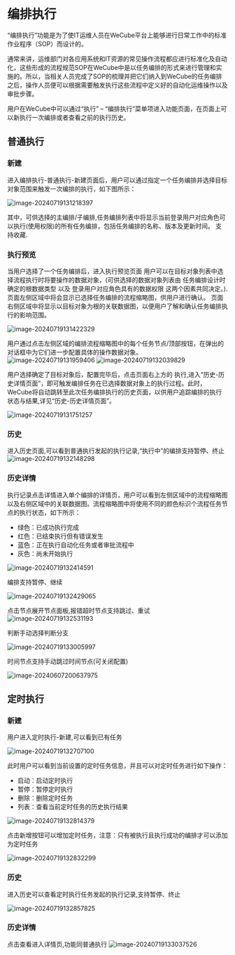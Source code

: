 # 编排执行

“编排执行”功能是为了使IT运维人员在WeCube平台上能够进行日常工作中的标准作业程序（SOP）而设计的。

通常来讲，运维部门对各应用系统和IT资源的常见操作流程都应进行标准化及自动化，这些形成的流程规范SOP在WeCube中是以任务编排的形式来进行管理和实施的。所以，当相关人员完成了SOP的梳理并把它们纳入到WeCube的任务编排之后，操作人员便可以根据需要触发执行这些流程中定义好的自动化运维操作以及审批步骤。

用户在WeCube中可以通过“执行” – “编排执行”菜单项进入功能页面，在页面上可以新执行一次编排或者查看之前的执行历史。

## 普通执行

### 新建

进入编排执行-普通执行-新建页面后，用户可以通过指定一个任务编排并选择目标对象范围来触发一次编排的执行，如下图所示：

![image-20240719131218397](./images/open-monitor/image-20240719131218397.png)

其中，可供选择的主编排/子编排,任务编排列表中将显示当前登录用户对应角色可以执行(使用权限)的所有任务编排，包括任务编排的名称、版本及更新时间。
支持收藏.

### 执行预览

当用户选择了一个任务编排后，进入执行预览页面
用户可以在目标对象列表中选择流程执行时将要操作的数据对象，(可供选择的数据对象列表由 任务编排设计时确定的根数据类型 以及 登录用户对应角色具有的数据权限 这两个因素共同决定。).
页面左侧区域中将会显示已选择任务编排的流程缩略图，供用户进行确认。
页面右侧区域中将显示以目标对象为根的关联数据图，以便用户了解和确认任务编排执行的影响范围。

![image-20240719131422329](./images/open-monitor/image-20240719131422329.png)

用户通过点击左侧区域的编排流程缩略图中的每个任务节点/顶部按钮，在弹出的对话框中为它们进一步配置具体的操作数据对象。![image-20240719131959406](./images/open-monitor/image-20240719131959406.png)
![image-20240719132039829](./images/open-monitor/image-20240719132039829.png)

用户选择确定了目标对象后，配置完毕后，点击页面右上方的 执行,进入“历史-历史详情页面”，即可触发编排任务在已选择数据对象上的执行过程。此时，WeCube将自动跳转至此次任务编排执行的历史页面，以供用户追踪编排的执行状态与结果,详见“历史-历史详情页面”。

![image-20240719131751257](./images/open-monitor/image-20240719131751257.png)

### 历史

进入历史页面,可以看到普通执行发起的执行记录,“执行中”的编排支持暂停、终止
![image-20240719132148298](./images/open-monitor/image-20240719132148298.png)



### 历史详情

执行记录点击详情进入单个编排的详情页，用户可以看到左侧区域中的流程缩略图以及右侧区域中的关联数据图。流程缩略图中将使用不同的颜色标识个流程任务节点的执行状态，如下所示：

- 绿色：已成功执行完成
- 红色：已结束执行但有错误发生
- 蓝色：正在执行自动化任务或者审批流程中
- 灰色：尚未开始执行

![image-20240719132414591](./images/open-monitor/image-20240719132414591.png)

编排支持暂停、继续

![image-20240719132429065](./images/open-monitor/image-20240719132429065.png)

点击节点展开节点面板,报错超时节点支持跳过、重试
![image-20240719132531193](./images/open-monitor/image-20240719132531193.png)

判断手动选择判断分支

![image-20240719133005997](./images/open-monitor/image-20240719133005997.png)

时间节点支持手动跳过时间节点(可关闭配置)

![image-20240607200637975](./images/open-monitor/image-20240607200637975.png)



## 定时执行

### 新建

用户进入定时执行-新建,可以看到已有任务

![image-20240719132707100](./images/open-monitor/image-20240719132707100.png)

此时用户可以看到当前设置的定时任务信息，并且可以对定时任务进行如下操作：

- 启动：启动定时执行
- 暂停：暂停定时执行
- 删除：删除定时任务
- 列表：查看当前定时任务的历史执行结果

![image-20240719132814379](./images/open-monitor/image-20240719132814379.png)

点击新增按钮可以增加定时任务，注意：只有被执行且执行成功的编排才可以添加为定时任务

![image-20240719132832299](./images/open-monitor/image-20240719132832299.png)

### 历史

进入历史可以查看定时执行任务发起的执行记录,支持暂停、终止

![image-20240719132857825](./images/open-monitor/image-20240719132857825.png)

### 历史详情

点击查看进入详情页,功能同普通执行
![image-20240719133037526](./images/open-monitor/image-20240719133037526.png)